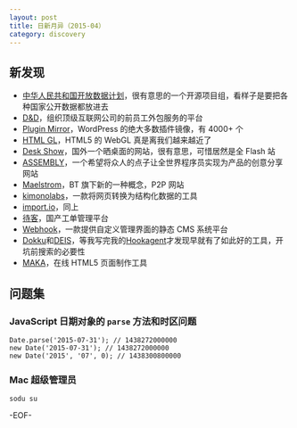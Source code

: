 ```yaml
---
layout: post
title: 日新月异（2015-04）
category: discovery
---
```


新发现
----------

* [  中华人民共和国开放数据计划]( https://github.com/cn)，很有意思的一个开源项目组，看样子是要把各种国家公开数据都放进去
* [D&D]( http://dandd.io/)，组织顶级互联网公司的前员工外包服务的平台
* [Plugin Mirror]( http://www.pluginmirror.com/)，WordPress 的绝大多数插件镜像，有 4000+ 个
* [HTML GL]( http://htmlgl.com/)，HTML5 的 WebGL 真是离我们越来越近了
* [Desk Show]( http://desk.cmiscm.com)，国外一个晒桌面的网站，很有意思，可惜居然是全 Flash 站
* [ASSEMBLY]( https://assembly.com/)，一个希望将众人的点子让全世界程序员实现为产品的创意分享网站
* [Maelstrom]( http://project-maelstrom.bittorrent.com/)，BT 旗下新的一种概念，P2P 网站
* [kimonolabs]( https://www.kimonolabs.com/)，一款将网页转换为结构化数据的工具
* [import.io]( https://import.io/)，同上
* [待客]( https://daike.dk/)，国产工单管理平台
* [Webhook]( http://www.webhook.com/)，一款提供自定义管理界面的静态 CMS 系统平台
* [Dokku]( https://github.com/progrium/dokku)和[DEIS]( http://deis.io/)，等我写完我的[Hookagent]( https://github.com/mytharcher/hookagent)才发现早就有了如此好的工具，开坑前搜索的必要性
* [MAKA]( http://www.maka.im/)，在线 HTML5 页面制作工具

问题集
----------

### JavaScript 日期对象的 `parse` 方法和时区问题 ###

    Date.parse('2015-07-31'); // 1438272000000 
    new Date('2015-07-31'); // 1438272000000
    new Date('2015', '07', 0); // 1438300800000

### Mac 超级管理员

    sodu su

-EOF-
